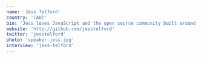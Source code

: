 ```yaml
---
name: 'Jess Telford'
country: '(AU)'
bio: 'Jess loves JavaScript and the open source community built around it. He has supported it by contributing to 200 OSS projects, founding 2 very popular Sydney meetups, and teaching intro to JS classes!'
website: 'http://github.com/jesstelford'
twitter: 'jesstelford'
photo: 'speaker-jess.jpg'
interview: 'jess-telford'
---
```

